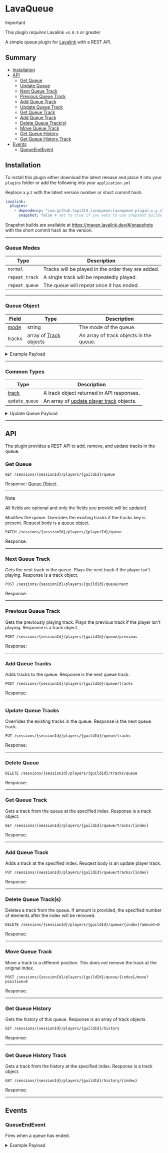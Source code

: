 # LavaQueue

> [!IMPORTANT]
> This plugin *requires* Lavalink `v4.0.5` or greater

A simple queue plugin for [Lavalink](https://github.com/lavalink-devs/Lavalink) with a REST API.

## Summary

* [Installation](#installation)
* [API](#api)
  * [Get Queue](#get-queue)
  * [Update Queue](#update-queue)
  * [Next Queue Track](#next-queue-track)
  * [Previous Queue Track](#previous-queue-track)
  * [Add Queue Track](#add-queue-tracks)
  * [Update Queue Track](#update-queue-tracks)
  * [Get Queue Track](#get-queue-track)
  * [Add Queue Track](#add-queue-track)
  * [Delete Queue Track(s)](#delete-queue-track(s))
  * [Move Queue Track](#move-queue-track)
  * [Get Queue History](#get-queue-history)
  * [Get Queue History Track](#get-queue-history-track)
* [Events](#events)
  * [QueueEndEvent](#queueendevent)

## Installation

To install this plugin either download the latest release and place it into your `plugins` folder or add the following into your `application.yml`

Replace x.y.z with the latest version number or short commit hash.

```yaml
lavalink:
  plugins:
    - dependency: "com.github.topi314.lavaqueue:lavaqueue-plugin:x.y.z"
      snapshot: false # set to true if you want to use snapshot builds (see below)
```

Snapshot builds are available at https://maven.lavalink.dev/#/snapshots with the short commit hash as the version.

---

### Queue Modes

| Type            | Description                                        |
|-----------------|----------------------------------------------------|
| `normal`        | Tracks will be played in the order they are added. |
| `repeat_track`  | A single track will be repeatedly played.          |
| `repeat_queue`  | The queue will repeat once it has ended.           |

---

### Queue Object

| Field                | Type                                                               | Description                             |
|----------------------|--------------------------------------------------------------------|-----------------------------------------|
| [mode](#queue-modes) | string                                                             | The mode of the queue.                  |
| tracks               | array of [Track](https://lavalink.dev/api/rest.html#track) objects | An array of track objects in the queue. |

<details>
<summary>Example Payload</summary>

```json5
{
  "type": "normal",
  "tracks": [
    {
      "encoded": "...",
      "info": {},
      "pluginInfo": {},
      "userData": {}
    }
  ]
}
```

</details>

---

### Common Types

| Type                                              | Description                                                                                   |
|---------------------------------------------------|-----------------------------------------------------------------------------------------------|
| [track](https://lavalink.dev/api/rest.html#track) | A track object returned in API responses.                                                     |
| `update_queue`                                    | An array of [update player track](https://lavalink.dev/api/rest#update-player-track) objects. |

<details>
<summary>Update Queue Payload</summary>

```json5
{
  [
    {
      "encoded": "QAAAjQIAJVJpY2sgQXN0bGV5IC0gTmV2ZXIgR29ubmEgR2l2ZSBZb3UgVXAADlJpY2tBc3RsZXlWRVZPAAAAAAADPCAAC2RRd"
    }
  ]
}
```

</details>

---

## API

The plugin provides a REST API to add, remove, and update tracks in the queue.

### Get Queue

```http
GET /sessions/{sessionId}/players/{guildId}/queue
```

Response: [Queue Object](#queue-object)

---

> [!NOTE]
> All fields are optional and only the fields you provide will be updated.

Modifies the queue. Overrides the existing tracks if the tracks key is present. Request body is a [queue object](#queue-object).

```http
PATCH /sessions/{sessionId}/players/{playerId}/queue
```

Response: 

---

### Next Queue Track

Gets the next track in the queue. Plays the next track if the player isn't playing. Response is a track object.

```http
POST /sessions/{sessionId}/players/{guildId}/queue/next
```

Response: 

---

### Previous Queue Track

Gets the previously playing track. Plays the previous track if the player isn't playing. Response is a track object.

```http
POST /sessions/{sessionId}/players/{guildId}/queue/previous
```

Response: 

---

### Add Queue Tracks

Adds tracks to the queue. Response is the next queue track.

```http
POST /sessions/{sessionId}/players/{guildId}/queue/tracks
```

Response: 

---

### Update Queue Tracks

Overrides the existing tracks in the queue. Response is the next queue track.

```http
PUT /sessions/{sessionId}/players/{guildId}/queue/tracks
```

Response: 

---

### Delete Queue

```http
DELETE /sessions/{sessionId}/players/{guildId}/tracks/queue
```

Response: 

---

### Get Queue Track

Gets a track from the queue at the specified index. Response is a track object.

```http
GET /sessions/{sessionId}/players/{guildId}/queue/tracks/{index}
```

Response: 

---

### Add Queue Track

Adds a track at the specified index. Reuqest body is an update player track.

```http
PUT /sessions/{sessionId}/players/{guildId}/queue/tracks/{index}
```

Response: 

---

### Delete Queue Track(s)

Deletes a track from the queue. If amount is provided, the specified number of elements after the index will be removed.

```http
DELETE /sessions/{sessionId}/players/{guildId}/queue/{index}?amount=0
```

Response: 

---

### Move Queue Track

Move a track to a different position. This does *not* remove the track at the original index.

```http
POST /sessions/{sessionId}/players/{guildId}/queue/{index}/move?position=0
```

Response: 

---

### Get Queue History

Gets the history of this queue. Response is an array of track objects.

```http
GET /sessions/{sessionId}/players/{guildId}/history
```

Response: 

---

### Get Queue History Track

Gets a track from the history at the specified index. Response is a track object.

```http
GET /sessions/{sessionId}/players/{guildId}/history/{index}
```

Response: 

---

## Events

### QueueEndEvent

Fires when a queue has ended.

<details>
<summary>Example Payload</summary>

```json5
{
  "op": "event",
  "type": "QueueEndEvent",
  "guildId": "...",
}
```
</details>